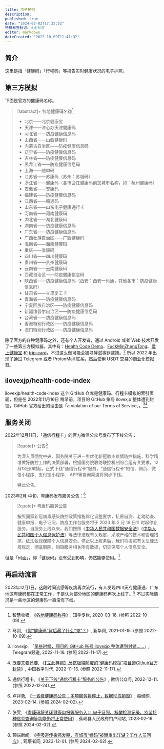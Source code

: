 ```yaml
---
title: 电子护照
description:
published: true
date: "2024-02-02T17:32:52"
特殊标签标记: #无标签
editor: markdown
dateCreated: "2022-10-09T11:41:32"
---
```


## 简介

这里是指「健康码」「行程码」等报告实时健康状况的电子护照。

## 第三方模拟

下面是官方的健康码名称。

> [!abstract]+ 各地健康码名称[^NNhP5]
>
> +   北京——北京健康宝
> +   天津——津心办天津健康码
> +   河北省——防疫健康信息码
> +   山西省——山西健康码
> +   内蒙古自治区——防疫健康信息码
> +   辽宁省——防疫健康信息码
> +   吉林省——防疫健康信息码
> +   黑龙江省——防疫健康信息码
> +   上海——随申码
> +   江苏省——苏康码（苏州：苏城码）
> +   浙江省——健康码（各市会在健康码前加城市名称，如：杭州健康码）
> +   安徽省——安康码
> +   福建省——防疫健康信息码
> +   江西省——赣通码
> +   山东省——山东电子健康通行卡
> +   河南省——河南健康码
> +   湖北省——湖北健康码
> +   湖南省——防疫健康信息码
> +   广东省——防疫健康信息码
> +   广西壮族自治区——广西健康码
> +   海南省——海南健康码
> +   重庆——渝康码
> +   四川省——四川健康码
> +   贵州省——贵州健康码
> +   云南省——云南健康码
> +   西藏自治区——防疫健康信息码
> +   陕西省——防疫健康信息码（西安：西安一码通，其他各市：防疫健康信息码）
> +   甘肃省——甘肃复工卡
> +   青海省——防疫健康信息码
> +   宁夏回族自治区——防疫健康信息码
> +   新疆维吾尔自治区——防疫健康信息码
> +   台湾省——防疫健康信息码
> +   香港特别行政区——防疫健康信息码
> +   澳门特别行政区——防疫健康信息码

[^NNhP5]: 智慧收银, 《[各地健康码称呼](https://archive.ph/NNhP5 "https://zhuanlan.zhihu.com/p/113553181")》, 知乎专栏, 2020-03-16. (参照 2022-10-09).

除了官方的各种健康码之外，还有个人开发者，通过 Android 或者 Web 技术开发了一些第三方模拟器。其中有：[Health Code Demo](/software/电子护照/Health_Code_Demo.md)、[FuckMinZhengTong](/software/电子护照/FuckMinZhengTong.md)、[爱上健康宝](/software/电子护照/爱上健康宝.md) 和 [trip-card](/software/电子护照/trip-card.md)，不过这么做可能会被寻衅滋事罪逮捕。[^88162] 所以 2022 年出现了通过 Telegram 或者 ProtonMail 联系，然后使用 USDT 交易的商业化模拟器。

[^88162]: 马剑, 《[假“健康码”背后藏了什么“鬼”？](https://web.archive.org/web/20220525125004/http://www.xinhuanet.com/2021-01/15/c_1126988162.htm)》, 新华网, 2021-01-15. (参照 2022-10-09).

## ilovexjp/health-code-index

ilovexjp/health-code-index 这个 GitHub 仓库是健康码、行程卡模拟的索引页面，但是在 2022年11月16日 稍早前，项目的 GitHub 账号 ilovexjp 整体遭到封锁，GitHub 官方给出的理由是「a violation of our Terms of Service」。[^gh_ilovexjp][^689723]

[^gh_ilovexjp]: ilovexjp, 「[早些时候，项目的 GitHub 账号 ilovexjp 整体遭到封锁……](https://web.archive.org/web/20221116152328/https://t.me/s/gh_ilovexjp/31)」, Telegram频道, 2022-11-16. (参照 2022-11-17).

[^689723]: 既要又要还要, 《[【立此存照】反抗极端防疫的“健康码模拟”项目遭Github官方封禁](https://web.archive.org/web/20221117100427/https://chinadigitaltimes.net/chinese/689723.html)》, 中国数字时代, 2022-11-16. (参照 2022-11-17).

## 服务关闭

2022年12月11日，「通信行程卡」的官方微信公众号发布了下线公告：

> [!quote]+ 公告[^YVr8g]
>
> 为深入贯彻党中央、国务院关于进一步优化新冠肺炎疫情防控措施，科学精准做好防控工作的决策部署，根据国务院联防联控机制综合组有关要求，12月13日0时起，正式下线“通信行程卡”服务。“通信行程卡”短信、网页、微信小程序、支付宝小程序、 APP等查询渠道将同步下线。
>
> 特此公告。

[^YVr8g]: 通信行程卡, 《[关于下线“通信行程卡”服务的公告](https://archive.ph/YVr8g "https://mp.weixin.qq.com/s/7F_RwN1Hmx9Rk4im_yNcyA")》, 微信公众号, 2022-12-11. (参照 2022-12-24).

2023年2月 中旬，粤康码发布服务公告：[^68898]

[^68898]: 卢祥勇, 《[一省级健康码公告：多项服务将停止，数据彻底销毁](https://web.archive.org/web/20230214150359/https://www.nbd.com.cn/articles/2023-02-14/2668898.html)》, 每经网, 2023-02-14. (参照 2024-02-02).

> [!quote]+ 粤康码服务公告
>
> 按照国家新冠病毒感染防控政策措施优化调整要求，抗原自测、老幼助查、健康申报、电子证照、防疫工作台服务将于 2023 年 2 月 16 日11 时起停止服务。自服务上线以来，我们按照《[中华人民共和国数据安全法](/rule/普通法律/中华人民共和国数据安全法.md)》《[中华人民共和国个人信息保护法](/rule/普通法律/中华人民共和国个人信息保护法.md)》等法律法规有关规定，采取严格的技术和管理措施，依法依规保障个人信息安全。停止以上服务后，我们将按照有关法律法规规定，彻底删除、销毁服务相关所有数据，切实保障个人信息安全。

但是「码面」，即「健康码」没有受到影响，仍然能够使用。[^80661]

[^80661]: 张雯, 《[粤康码将关闭健康申报等服务入口 电子证照、核酸检测记录、疫苗接种信息查询等功能仍将正常使用](https://web.archive.org/web/20240202082136/https://www.jiaoling.gov.cn/zzzs/bmdt/content/mpost_2480661.html)》, 蕉岭县人民政府门户网站, 2023-02-16. (参照 2024-02-02).

## 再启动流言

2023年12月1日，这段时间流感等疾病再次流行，有人发现四川天府健康通、广东地区粤康码都在正常工作，于是认为部分地区的健康码再次上线了。[^LGKL9] 不过实际情况是一些地区的健康码一直没有下线。

[^LGKL9]: 顶端新闻, 《[呼吸道传染高发期，有城市“绿码”被曝重出江湖？工作人员回应](http://archive.today/2023.12.03-073015/https://www.guancha.cn/politics/2023_12_01_717627.shtml)》, 观察者网, 2023-12-01. (参照 2024-02-02).
